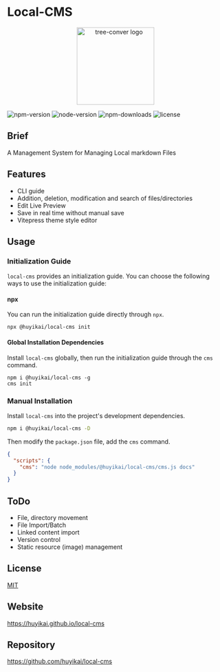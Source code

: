 # Local-CMS

<p align="center">
  <a href="https://huyikai.github.io/local-cms/" target="_blank" rel="noopener noreferrer">
    <img width="180" src="https://huyikai.github.io/local-cms/static/logo.svg" alt="tree-conver logo">
  </a>
</p>

![npm-version](https://flat.badgen.net/npm/v/@huyikai/local-cms) 
![node-version](https://flat.badgen.net/npm/node/@huyikai/local-cms) 
![npm-downloads](https://flat.badgen.net/npm/dw/@huyikai/local-cms) 
![license](https://flat.badgen.net/npm/license/@huyikai/local-cms)

## Brief

A Management System for Managing Local markdown Files

## Features

- CLI guide
- Addition, deletion, modification and search of files/directories
- Edit Live Preview
- Save in real time without manual save
- Vitepress theme style editor

## Usage

### Initialization Guide

`local-cms` provides an initialization guide. You can choose the following ways to use the initialization guide:

#### npx

You can run the initialization guide directly through `npx`.

```shell
npx @huyikai/local-cms init
```

#### Global Installation Dependencies

Install `local-cms` globally, then run the initialization guide through the `cms` command.

```shell
npm i @huyikai/local-cms -g
cms init
```

### Manual Installation

Install `local-cms` into the project's development dependencies.

```sh
npm i @huyikai/local-cms -D
```

Then modify the `package.json` file, add the `cms` command.

```json
{
  "scripts": {
    "cms": "node node_modules/@huyikai/local-cms/cms.js docs"
  }
}
```

## ToDo

- File, directory movement
- File Import/Batch
- Linked content import
- Version control
- Static resource (image) management

## License

[MIT](./license)

## Website

<https://huyikai.github.io/local-cms>

## Repository

<https://github.com/huyikai/local-cms>

